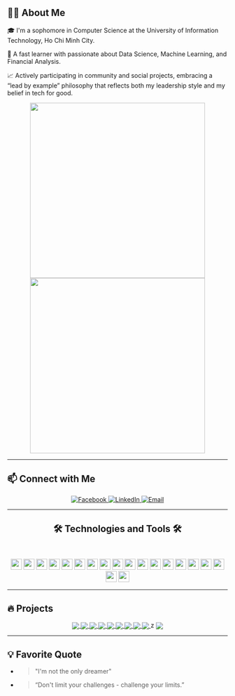 

## 👨‍💻 About Me

🎓 I'm a sophomore in Computer Science at the University of Information Technology, Ho Chi Minh City.

🚀 A fast learner with passionate about Data Science, Machine Learning, and Financial Analysis.

📈 Actively participating in community and social projects, embracing a “lead by example” philosophy that reflects both my leadership style and my belief in tech for good.

<div align="center"> 
  
  <a href="https://github.com/paht2005">
    <img width="400" src="https://github-readme-stats-git-masterrstaa-rickstaa.vercel.app/api?username=paht2005&show_icons=true&theme=tokyonight&hide=contribs,prs,issues" />
    <img width="400" src="https://github-profile-summary-cards.vercel.app/api/cards/stats?username=paht2005&theme=tokyonight" />
  </a>
</div>

---

## 📫 Connect with Me

<p align="center">
  <a href="https://www.facebook.com/phat.nguyencong.2005/" target="_blank">
    <img src="https://img.icons8.com/bubbles/100/000000/facebook-new.png" alt="Facebook" />
  </a>
  <a href="https://www.linkedin.com/in/ncphat25/" target="_blank">
    <img src="https://img.icons8.com/bubbles/100/000000/linkedin.png" alt="LinkedIn" />
  </a>
  <a href="mailto:congphatnguyen.work@gmail.com" target="_blank">
    <img src="https://img.icons8.com/bubbles/100/000000/apple-mail.png" alt="Email" />
  </a>
  
</p>

---

## 

<h2 align="center">🛠 Technologies and Tools 🛠</h2>
<br>
<p align="center">
  <!-- Programming Languages -->
  <img src="https://img.shields.io/badge/Python-282C34?logo=python&logoColor=3776AB" height="25" />
  <img src="https://img.shields.io/badge/SQL-282C34?logo=mysql&logoColor=4479A1" height="25" />
  <img src="https://img.shields.io/badge/JavaScript-282C34?logo=javascript&logoColor=F7DF1E" height="25" />
  <img src="https://img.shields.io/badge/C++-282C34?logo=c%2b%2b&logoColor=00599C" height="25" />
  <img src="https://img.shields.io/badge/HTML-282C34?logo=html5&logoColor=E34F26" height="25" />
  <img src="https://img.shields.io/badge/CSS-282C34?logo=css3&logoColor=1572B6" height="25" />

  <!-- Tools & Frameworks -->
  
  <img src="https://img.shields.io/badge/Docker-282C34?logo=docker&logoColor=2496ED" height="25" />
  <img src="https://img.shields.io/badge/Git-282C34?logo=git&logoColor=F05032" height="25" />
  <img src="https://img.shields.io/badge/Flask-282C34?logo=flask&logoColor=FFFFFF" height="25" />
  <img src="https://img.shields.io/badge/Streamlit-282C34?logo=streamlit&logoColor=FF4B4B" height="25" />
  <img src="https://img.shields.io/badge/Jupyter-282C34?logo=jupyter&logoColor=F37626" height="25" />

  <!-- Libraries -->
  <img src="https://img.shields.io/badge/Pandas-282C34?logo=pandas&logoColor=150458" height="25" />
  <img src="https://img.shields.io/badge/Numpy-282C34?logo=numpy&logoColor=013243" height="25" />
  <img src="https://img.shields.io/badge/Scikit--Learn-282C34?logo=scikit-learn&logoColor=F7931E" height="25" />
  <img src="https://img.shields.io/badge/PyTorch-282C34?logo=pytorch&logoColor=EE4C2C" height="25" />
  <img src="https://img.shields.io/badge/Matplotlib-282C34?logo=plotly&logoColor=3F4F75" height="25" />

  <!-- Others -->
  <img src="https://custom-icon-badges.demolab.com/badge/Power%20BI-F1C912?logo=power-bi&logoColor=fff" height="25" />
  <img src="https://custom-icon-badges.demolab.com/badge/Tableau-0176D3?logo=tableau&logoColor=fff" height="25" />
  <img src="https://img.shields.io/badge/Figma-282C34?logo=figma&logoColor=F24E1E" height="25" />
  
</p>



---

## 🔥 Projects

<div align="center"> 
  <a href="https://github.com/paht2005/WebRAG_GenAI_Chatbot">
    <!-- Change the `github-readme-stats.anuraghazra1.vercel.app` to `github-readme-stats.vercel.app`  -->
    <img align="center" src="https://github-readme-stats.anuraghazra1.vercel.app/api/pin/?username=paht2005&repo=WebRAG_GenAI_Chatbot&theme=merko" />
  </a>
  <a href="https://github.com/paht2005/AI_Multivision_App">
    <!-- Change the `github-readme-stats.anuraghazra1.vercel.app` to `github-readme-stats.vercel.app`  -->
    <img align="center" src="https://github-readme-stats.anuraghazra1.vercel.app/api/pin/?username=paht2005&repo=AI_Multivision_App&theme=merko" />
  </a>
  
  <a href="https://github.com/paht2005/AI_Voice_Assistant">
    <!-- Change the `github-readme-stats.anuraghazra1.vercel.app` to `github-readme-stats.vercel.app`  -->
    <img align="center" src="https://github-readme-stats.anuraghazra1.vercel.app/api/pin/?username=paht2005&repo=AI_Voice_Assistant&theme=merko" />
  </a>
  <a href="https://github.com/paht2005/pharmacy-ai-suite">
    <img align="center" src="https://github-readme-stats.anuraghazra1.vercel.app/api/pin/?username=paht2005&repo=pharmacy-ai-suite&theme=gruvbox" />
  </a>
  
  <a href="https://github.com/paht2005/PythonGame_Rock-Scissors-Paper">
    <img align="center" src="https://github-readme-stats.anuraghazra1.vercel.app/api/pin/?username=paht2005&repo=PythonGame_Rock-Scissors-Paper&theme=dark" />
  </a>
  <a href="https://github.com/paht2005/Loan-Approval-Prediction-CourseProject">
    <img align="center" src="https://github-readme-stats.anuraghazra1.vercel.app/api/pin/?username=paht2005&repo=Loan-Approval-Prediction-CourseProject&theme=radical" />
  </a>
  <a href="https://github.com/paht2005/Realtime-Stock-Analysis-Tool-for-Vietnam-Market">
    <img align="center" src="https://github-readme-stats.anuraghazra1.vercel.app/api/pin/?username=paht2005&repo=Realtime-Stock-Analysis-Tool-for-Vietnam-Market&theme=cobalt" />
  </a>
  
  
  <a href="https://github.com/paht2005/some_Object-Oriented_miniProjects">
    <img align="center" src="https://github-readme-stats.anuraghazra1.vercel.app/api/pin/?username=paht2005&repo=some_Object-Oriented_miniProjects&theme=gruvbox" />
  </a>
  <a href="https://github.com/paht2005/Python-GUI_miniProjects">
    <img align="center" src="https://github-readme-stats.anuraghazra1.vercel.app/api/pin/?username=paht2005&repo=Python-GUI_miniProjects&theme=dark" />
  </a>z
  
  
  <a href="https://github.com/paht2005/mini-AI-Agent-Chatbot-with-Flet">
    <img align="center" src="https://github-readme-stats.anuraghazra1.vercel.app/api/pin/?username=paht2005&repo=mini-AI-Agent-Chatbot-with-Flet&theme=onedark" />
  </a>
 
</div>



---

## 💡 Favorite Quote

- > "I'm not the only dreamer"
- > “Don't limit your challenges - challenge your limits.”
